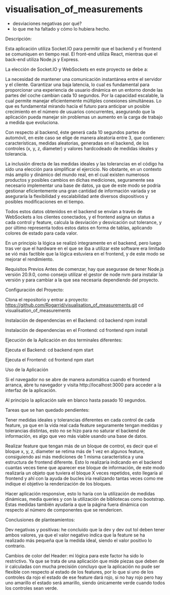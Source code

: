 # visualisation_of_measurements
- desviaciones negativas por qué?
- lo que me ha faltado y cómo lo hubiera hecho.

Descripción:

Esta aplicación utiliza Socket.IO para permitir que el backend y el frontend se comuniquen en tiempo real. El front-end utiliza React, mientras que el back-end utiliza Node.js y Express.

La elección de Socket.IO y WebSockets en este proyecto se debe a:

La necesidad de mantener una comunicación instantánea entre el servidor y el cliente.
Garantizar una baja latencia, lo cual es fundamental para proporcionar una experiencia de usuario dinámica en un entorno donde las partes del coche cambian cada 10 segundos.
Por la capacidad escalable, la cual permite manejar eficientemente múltiples conexiones simultáneas. Lo que es fundamental mirando hacía el futuro para anticipar un posible crecimiento en el número de usuarios concurrentes, asegurando que la aplicación pueda manejar sin problemas un aumento en la carga de trabajo a medida que evoluciona.

Con respecto al backend, éste generá cada 10 segundos partes de automóvil, en este caso se elige de manera aleatoría entre 3, que contienen: características, medidas aleatorias, generadas en el backend, de los controles (x, y, z, diameter) y valores hardcodeado de medidas ideales y tolerancia.

La inclusión directa de las medidas ideales y las tolerancias en el código ha sido una elección para simplificar el ejercicio. No obstante, en un contexto más amplio y dinámico del mundo real, en el cual existen numerosos productos y posibles cambios en dichas mediciones, seguramente sea necesario implementar una base de datos, ya que de este modo se podría gestionar eficientemente una gran cantidad de información variada y se aseguraría la flexibilidad y escalabilidad ante diversos dispositivos y posibles modificaciones en el tiempo.

Todos estos datos obtenidos en el backend se envían a través de WebSockets a los clientes conectados, y el frontend asigna un status a cada control y feature, calcula la desviación y desvicación out tolerance, y por último representa  todos estos datos en forma de tablas, aplicando colores de estado para cada valor.

En un principio la lógica se realizó integramente en el backend, pero luego tras ver que el hardware en el que se iba a utilizar este software era limitado se vió más factible que la lógica estuviera en el frontend, y de este modo se mejorar el rendimiento.

Requisitos Previos
Antes de comenzar, hay que asegurase  de tener Node.js versión 20.9.0, como consejo utilizar el gestor de node nvm para instalar la versión y para cambiar a la que sea necesaria dependiendo del proyecto.

Configuración del Proyecto:

Clona el repositorio y entrar a proyecto:
https://github.com/Rogarrid/visualisation_of_measurements.git
cd visualisation_of_measurements

Instalación de dependencias en el Backend:
cd backend
npm install

Instalación de dependencias en el Frontend:
cd frontend
npm install

Ejecución de la Aplicación en dos terminales diferentes:

Ejecuta el Backend:
cd backend
npm start

Ejecuta el Frontend:
cd frontend
npm start

Uso de la Aplicación

Si el navegador no se abre de manera automática cuando el frontend arranca, abre tu navegador y visita http://localhost:3000 para acceder a la interfaz de la aplicación.

Al principio la aplicación sale en blanco hasta pasado 10 segundos.

Tareas que se han quedado pendientes:

Tener medidas ideales y tolerancias diferentes en cada control de cada feature, ya que en la vida real cada feature seguramente tengan medidas y tolerancias distintas, esto no se hizo para no saturar el backend de información, es algo que veo más viable usando una base de datos.

Realizar feature que tengan más de un bloque de control, es decir que el bloque x, y, z, diameter se retima más de 1 vez en algunos feature, consiguiendo así más mediciones de 1 misma característica y una estructura de frontend diferente. Esto lo realizaría indicando en el backend cuantas veces tiene que aparecer ese bloque de información, de este modo realizaría un objeto que tuviera el bloque X veces repetidos, esto llegaría al frontend y ahí con la ayuda de bucles iría realizando tantas veces como me indique el objetivo la renderización de los bloques.

Hacer aplicación responsive, esto lo haría con la utilización de medidas dinámicas, media queries y con la utilización de bibliotecas como bootstrap. Estas medidas también ayudaría a que la página fuera dinámica con respecto al número de componentes que se rendericen.

Conclusiones de planteamientos:

Dev negativas y positivas: he concluido que la dev y dev out tol deben tener ambos valores, ya que el valor negativo indica que la feature se ha realizado más pequeña que la medida ideal, siendo el valor positivo lo contrario.

Cambios de color del Header: mi lógica para este factor ha sido lo restrictivo. Ya que se trata de una aplicación que mide piezas que deben de ir calculadas con mucha precisión concluyo que la aplicación no pude ser flexible con respecto al estado de los features, por lo que si uno de los controles da rojo el estado de ese feature dará rojo, si no hay rojo pero hay uno amarillo el estado será amarillo, siendo únicamente verde cuando todos los controles sean verde.





